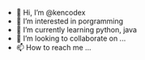 - 👋 Hi, I’m @kencodex
- 👀 I’m interested in porgramming
- 🌱 I’m currently learning python, java
- 💞️ I’m looking to collaborate on ...
- 📫 How to reach me ...

<!---
kencodex/kencodex is a ✨ special ✨ repository because its `README.md` (this file) appears on your GitHub profile.
You can click the Preview link to take a look at your changes.
--->
